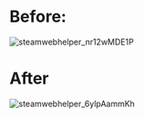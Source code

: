 # Before:
![steamwebhelper_nr12wMDE1P](https://github.com/user-attachments/assets/5c558b20-999f-4888-9c6f-efed2f3483ed)
# After
![steamwebhelper_6ylpAammKh](https://github.com/user-attachments/assets/4f69afef-ba55-4b89-9e63-199570935950)
